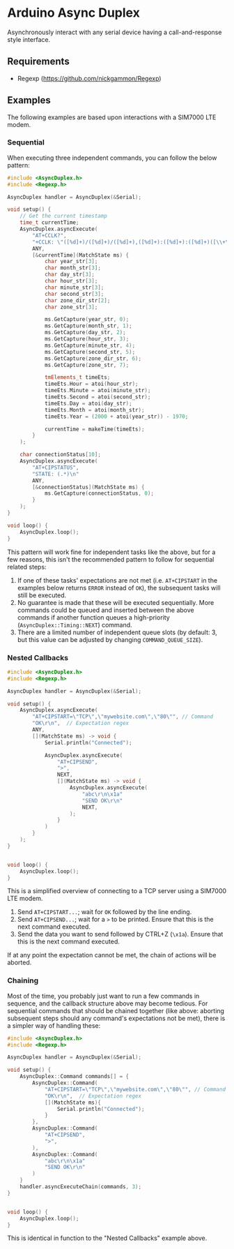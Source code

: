 # Arduino Async Duplex

Asynchronously interact with any serial device having a call-and-response
style interface.

## Requirements

* Regexp (https://github.com/nickgammon/Regexp)

## Examples

The following examples are based upon interactions with a SIM7000 LTE modem.

### Sequential

When executing three independent commands, you can follow the below
pattern:

```c++
#include <AsyncDuplex.h>
#include <Regexp.h>

AsyncDuplex handler = AsyncDuplex(&Serial);

void setup() {
    // Get the current timestamp
    time_t currentTime;
    AsyncDuplex.asyncExecute(
        "AT+CCLK?",
        "+CCLK: \"([%d]+)/([%d]+)/([%d]+),([%d]+):([%d]+):([%d]+)([\\+\\-])([%d]+)\"",
        ANY,
        [&currentTime](MatchState ms) {
            char year_str[3];
            char month_str[3];
            char day_str[3];
            char hour_str[3];
            char minute_str[3];
            char second_str[3];
            char zone_dir_str[2];
            char zone_str[3];

            ms.GetCapture(year_str, 0);
            ms.GetCapture(month_str, 1);
            ms.GetCapture(day_str, 2);
            ms.GetCapture(hour_str, 3);
            ms.GetCapture(minute_str, 4);
            ms.GetCapture(second_str, 5);
            ms.GetCapture(zone_dir_str, 6);
            ms.GetCapture(zone_str, 7);

            tmElements_t timeEts;
            timeEts.Hour = atoi(hour_str);
            timeEts.Minute = atoi(minute_str);
            timeEts.Second = atoi(second_str);
            timeEts.Day = atoi(day_str);
            timeEts.Month = atoi(month_str);
            timeEts.Year = (2000 + atoi(year_str)) - 1970;

            currentTime = makeTime(timeEts);
        }
    );

    char connectionStatus[10];
    AsyncDuplex.asyncExecute(
        "AT+CIPSTATUS",
        "STATE: (.*)\n"
        ANY,
        [&connectionStatus](MatchState ms) {
            ms.GetCapture(connectionStatus, 0);
        }
    );
}

void loop() {
    AsyncDuplex.loop();
}
```

This pattern will work fine for independent tasks like the above, but
for a few reasons, this isn't the recommended pattern to follow for
sequential related steps:

1. If one of these tasks' expectations are not met (i.e. `AT+CIPSTART`
   in the examples below returns `ERROR` instead of `OK`), the subsequent
   tasks will still be executed.
2. No guarantee is made that these will be executed sequentially.  More
   commands could be queued and inserted between the above commands if
   another function queues a high-priority (`AsyncDuplex::Timing::NEXT`)
   command.
2. There are a limited number of independent queue slots (by default: 3,
   but this value can be adjusted by changing `COMMAND_QUEUE_SIZE`).


### Nested Callbacks

```c++
#include <AsyncDuplex.h>
#include <Regexp.h>

AsyncDuplex handler = AsyncDuplex(&Serial);

void setup() {
    AsyncDuplex.asyncExecute(
        "AT+CIPSTART=\"TCP\",\"mywebsite.com\",\"80\"", // Command
        "OK\r\n",  // Expectation regex
        ANY,
        [](MatchState ms) -> void {
            Serial.println("Connected");

            AsyncDuplex.asyncExecute(
                "AT+CIPSEND",
                ">",
                NEXT,
                [](MatchState ms) -> void {
                    AsyncDuplex.asyncExecute(
                        "abc\r\n\x1a"
                        "SEND OK\r\n"
                        NEXT,
                    );
                }
            )
        }
    );
}


void loop() {
    AsyncDuplex.loop();
}
```

This is a simplified overview of connecting to a TCP server using
a SIM7000 LTE modem.

1. Send `AT+CIPSTART...`; wait for `OK` followed by the line ending.
2. Send `AT+CIPSEND...`; wait for a `>` to be printed.  Ensure that
   this is the next command executed.
3. Send the data you want to send followed by CTRL+Z (`\x1a`).  Ensure
   that this is the next command executed.

If at any point the expectation cannot be met, the chain of actions will
be aborted.

### Chaining

Most of the time, you probably just want to run a few commands in sequence,
and the callback structure above may become tedious.  For sequential commands
that should be chained together (like above: aborting subsequent steps
should any command's expectations not be met), there is a simpler way
of handling these:

```c++
#include <AsyncDuplex.h>
#include <Regexp.h>

AsyncDuplex handler = AsyncDuplex(&Serial);

void setup() {
    AsyncDuplex::Command commands[] = {
        AsyncDuplex::Command(
            "AT+CIPSTART=\"TCP\",\"mywebsite.com\",\"80\"", // Command
            "OK\r\n",  // Expectation regex
            [](MatchState ms){
                Serial.println("Connected");
            }
        },
        AsyncDuplex::Command(
            "AT+CIPSEND",
            ">",
        ),
        AsyncDuplex::Command(
            "abc\r\n\x1a"
            "SEND OK\r\n"
        )
    }
    handler.asyncExecuteChain(commands, 3);
}


void loop() {
    AsyncDuplex.loop();
}
```

This is identical in function to the "Nested Callbacks" example above.
